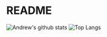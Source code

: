 # README

![Andrew's github stats](https://github-readme-stats.vercel.app/api?username=andrew76214&layout=compact&theme=gruvbox_light&show_icons=true)
![Top Langs](https://github-readme-stats.vercel.app/api/top-langs/?username=andrew76214&layout=compact&theme=gruvbox_light&show_icons=true&langs_count=10)
